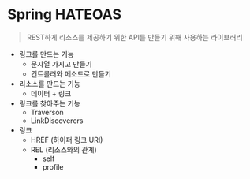 # Spring HATEOAS

> REST하게 리소스를 제공하기 위한 API를 만들기 위해 사용하는 라이브러리

- 링크를 만드는 기능
    - 문자열 가지고 만들기
    - 컨트롤러와 메소드로 만들기
- 리소스를 만드는 기능
    - 데이터 + 링크
- 링크를 찾아주는 기능
    - Traverson
    - LinkDiscoverers
- 링크
    - HREF (하이퍼 링크 URI)
    - REL (리소스와의 관계)
        - self
        - profile